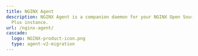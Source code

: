 ```yaml
---
title: NGINX Agent
description: NGINX Agent is a companion daemon for your NGINX Open Source or NGINX
  Plus instance.
url: /nginx-agent/
cascade:
  logo: NGINX-product-icon.png
  type: agent-v2-migration
---
```

